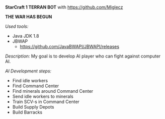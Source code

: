 **StarCraft 1 TERRAN BOT** with https://github.com/Miglecz

**THE WAR HAS BEGUN**

_Used tools:_
  - Java JDK 1.8
  - JBWAP
    - https://github.com/JavaBWAPI/JBWAPI/releases


_Description:_
  My goal is to develop AI player who can fight against computer AI. 

_AI Development steps:_
  - Find idle workers
  - Find Command Center
  - Find minerals around Command Center
  - Send idle workers to minerals
  - Train SCV-s in Command Center
  - Build Supply Depots
  - Build Barracks
